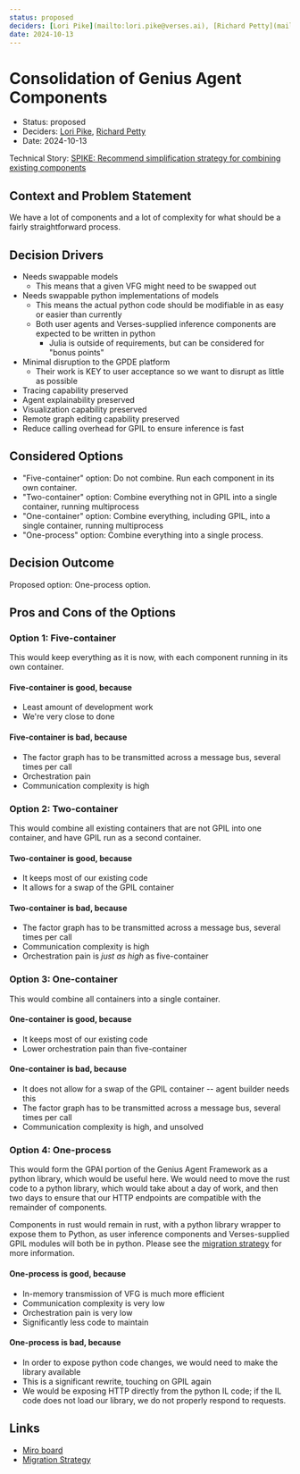 ```yaml
---
status: proposed
deciders: [Lori Pike](mailto:lori.pike@verses.ai), [Richard Petty](mailto:richard.petty@veses.ai)
date: 2024-10-13
---
```

# Consolidation of Genius Agent Components

* Status: proposed
* Deciders: [Lori Pike](mailto:lori.pike@verses.ai), [Richard Petty](mailto:richard.petty@veses.ai)
* Date: 2024-10-13

Technical Story: [SPIKE: Recommend simplification strategy for combining existing components](https://verses.atlassian.net/browse/GPAI-93)

## Context and Problem Statement

We have a lot of components and a lot of complexity for what should be a fairly straightforward process.

## Decision Drivers

* Needs swappable models
  * This means that a given VFG might need to be swapped out
* Needs swappable python implementations of models
  * This means the actual python code should be modifiable in as easy or easier than currently
  * Both user agents and Verses-supplied inference components are expected to be written in python
    * Julia is outside of requirements, but can be considered for "bonus points"
* Minimal disruption to the GPDE platform
  * Their work is KEY to user acceptance so we want to disrupt as little as possible
* Tracing capability preserved
* Agent explainability preserved
* Visualization capability preserved
* Remote graph editing capability preserved
* Reduce calling overhead for GPIL to ensure inference is fast

## Considered Options

* "Five-container" option: Do not combine. Run each component in its own container.
* "Two-container" option: Combine everything not in GPIL into a single container, running multiprocess
* "One-container" option: Combine everything, including GPIL, into a single container, running multiprocess
* "One-process" option: Combine everything into a single process.

## Decision Outcome

Proposed option: One-process option.

## Pros and Cons of the Options

### Option 1: Five-container

This would keep everything as it is now, with each component running in its own container.

#### Five-container is good, because
* Least amount of development work
* We're very close to done

#### Five-container is bad, because
* The factor graph has to be transmitted across a message bus, several times per call
* Orchestration pain
* Communication complexity is high

### Option 2: Two-container

This would combine all existing containers that are not GPIL into one container, and have GPIL run as a second container.

#### Two-container is good, because
* It keeps most of our existing code
* It allows for a swap of the GPIL container

#### Two-container is bad, because
* The factor graph has to be transmitted across a message bus, several times per call
* Communication complexity is high
* Orchestration pain is *just as high* as five-container

### Option 3: One-container

This would combine all containers into a single container.

#### One-container is good, because
* It keeps most of our existing code
* Lower orchestration pain than five-container

#### One-container is bad, because
* It does not allow for a swap of the GPIL container -- agent builder needs this
* The factor graph has to be transmitted across a message bus, several times per call
* Communication complexity is high, and unsolved

### Option 4: One-process

This would form the GPAI portion of the Genius Agent Framework as a python library, which would be useful here.
We would need to move the rust code to a python library, which would take about a day of work, and then two days
to ensure that our HTTP endpoints are compatible with the remainder of components.

Components in rust would remain in rust, with a python library wrapper to expose them to Python, as user inference components
and Verses-supplied GPIL modules will both be in python. Please see the [migration strategy](../migrations/2024-10-11%20Single-Process%20Migration%20Strategy.md) for more information.

#### One-process is good, because
* In-memory transmission of VFG is much more efficient
* Communication complexity is very low
* Orchestration pain is very low
* Significantly less code to maintain

#### One-process is bad, because
* In order to expose python code changes, we would need to make the library available
* This is a significant rewrite, touching on GPIL again
* We would be exposing HTTP directly from the python IL code; if the IL code does not load our library, we do not properly respond to requests.

## Links
- [Miro board](https://miro.com/app/board/uXjVLTpLzmY=/?share_link_id=127612028335)
- [Migration Strategy](../migrations/2024-10-11%20Single-Process%20Migration%20Strategy.md)
